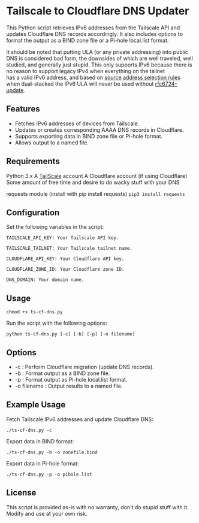 # Tailscale to Cloudflare DNS Updater

This Python script retrieves IPv6 addresses from the Tailscale API and updates Cloudflare DNS records accordingly. It also includes options to format the output as a BIND zone file or a Pi-hole local.list format.

It should be noted that putting ULA (or any private addressing) into public DNS is considered bad form, the
downsides of which are well traveled, well studied, and generally just stupid.
This only supports IPv6 because there is no reason to support legacy IPv4 when everything on the tailnet  
has a valid IPv6 address, and based on [source address selection rules](https://datatracker.ietf.org/doc/html/rfc6724) when dual-stacked the IPv6 ULA will never be used without [rfc6724-update](https://datatracker.ietf.org/doc/draft-ietf-6man-rfc6724-update/).

## Features

* Fetches IPv6 addresses of devices from Tailscale.
* Updates or creates corresponding AAAA DNS records in Cloudflare.
* Supports exporting data in BIND zone file or Pi-hole format.
* Allows output to a named file.

## Requirements

Python 3.x 
A [TailScale](https://www.tailscale.com) account
A Cloudflare account (if using Cloudflare)
Some amount of free time and desire to do wacky stuff with your DNS

requests module (install with pip install requests)
`pip3 install requests`

## Configuration

Set the following variables in the script:

`TAILSCALE_API_KEY: Your Tailscale API key.`

`TAILSCALE_TAILNET: Your Tailscale tailnet name.`

`CLOUDFLARE_API_KEY: Your Cloudflare API key.`

`CLOUDFLARE_ZONE_ID: Your Cloudflare zone ID.`

`DNS_DOMAIN: Your domain name.`

## Usage

`chmod +x ts-cf-dns.py`

Run the script with the following options:

`python ts-cf-dns.py [-c] [-b] [-p] [-o filename]`

## Options

* -c : Perform Cloudflare migration (update DNS records).
* -b : Format output as a BIND zone file.
* -p : Format output as Pi-hole local.list format.
* -o filename : Output results to a named file.

## Example Usage

Fetch Tailscale IPv6 addresses and update Cloudflare DNS:

`./ts-cf-dns.py -c`

Export data in BIND format:

`./ts-cf-dns.py -b -o zonefile.bind`

Export data in Pi-hole format:

`./ts-cf-dns.py -p -o pihole.list`

## License

This script is provided as-is with no warranty, don't do stupid stuff with it. Modify and use at your own risk.
